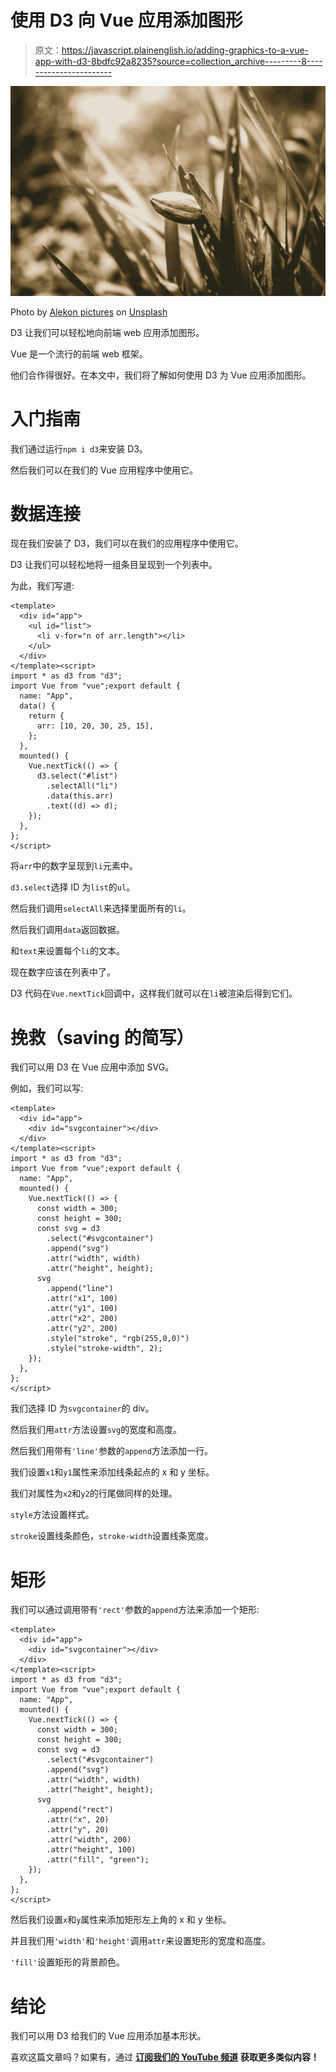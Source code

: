 # 使用 D3 向 Vue 应用添加图形

> 原文：<https://javascript.plainenglish.io/adding-graphics-to-a-vue-app-with-d3-8bdfc92a8235?source=collection_archive---------8----------------------->

![](img/9ab337004ead92ef230b907d1075a894.png)

Photo by [Alekon pictures](https://unsplash.com/@alekonpictures?utm_source=medium&utm_medium=referral) on [Unsplash](https://unsplash.com?utm_source=medium&utm_medium=referral)

D3 让我们可以轻松地向前端 web 应用添加图形。

Vue 是一个流行的前端 web 框架。

他们合作得很好。在本文中，我们将了解如何使用 D3 为 Vue 应用添加图形。

# 入门指南

我们通过运行`npm i d3`来安装 D3。

然后我们可以在我们的 Vue 应用程序中使用它。

# 数据连接

现在我们安装了 D3，我们可以在我们的应用程序中使用它。

D3 让我们可以轻松地将一组条目呈现到一个列表中。

为此，我们写道:

```
<template>
  <div id="app">
    <ul id="list">
      <li v-for="n of arr.length"></li>
    </ul>
  </div>
</template><script>
import * as d3 from "d3";
import Vue from "vue";export default {
  name: "App",
  data() {
    return {
      arr: [10, 20, 30, 25, 15],
    };
  },
  mounted() {
    Vue.nextTick(() => {
      d3.select("#list")
        .selectAll("li")
        .data(this.arr)
        .text((d) => d);
    });
  },
};
</script>
```

将`arr`中的数字呈现到`li`元素中。

`d3.select`选择 ID 为`list`的`ul`。

然后我们调用`selectAll`来选择里面所有的`li`。

然后我们调用`data`返回数据。

和`text`来设置每个`li`的文本。

现在数字应该在列表中了。

D3 代码在`Vue.nextTick`回调中，这样我们就可以在`li`被渲染后得到它们。

# 挽救（saving 的简写）

我们可以用 D3 在 Vue 应用中添加 SVG。

例如，我们可以写:

```
<template>
  <div id="app">
    <div id="svgcontainer"></div>
  </div>
</template><script>
import * as d3 from "d3";
import Vue from "vue";export default {
  name: "App",
  mounted() {
    Vue.nextTick(() => {
      const width = 300;
      const height = 300;
      const svg = d3
        .select("#svgcontainer")
        .append("svg")
        .attr("width", width)
        .attr("height", height);
      svg
        .append("line")
        .attr("x1", 100)
        .attr("y1", 100)
        .attr("x2", 200)
        .attr("y2", 200)
        .style("stroke", "rgb(255,0,0)")
        .style("stroke-width", 2);
    });
  },
};
</script>
```

我们选择 ID 为`svgcontainer`的 div。

然后我们用`attr`方法设置`svg`的宽度和高度。

然后我们用带有`'line'`参数的`append`方法添加一行。

我们设置`x1`和`y1`属性来添加线条起点的 x 和 y 坐标。

我们对属性为`x2`和`y2`的行尾做同样的处理。

`style`方法设置样式。

`stroke`设置线条颜色，`stroke-width`设置线条宽度。

# 矩形

我们可以通过调用带有`'rect'`参数的`append`方法来添加一个矩形:

```
<template>
  <div id="app">
    <div id="svgcontainer"></div>
  </div>
</template><script>
import * as d3 from "d3";
import Vue from "vue";export default {
  name: "App",
  mounted() {
    Vue.nextTick(() => {
      const width = 300;
      const height = 300;
      const svg = d3
        .select("#svgcontainer")
        .append("svg")
        .attr("width", width)
        .attr("height", height);
      svg
        .append("rect")
        .attr("x", 20)
        .attr("y", 20)
        .attr("width", 200)
        .attr("height", 100)
        .attr("fill", "green");
    });
  },
};
</script>
```

然后我们设置`x`和`y`属性来添加矩形左上角的 x 和 y 坐标。

并且我们用`'width'`和`'height'`调用`attr`来设置矩形的宽度和高度。

`'fill'`设置矩形的背景颜色。

# 结论

我们可以用 D3 给我们的 Vue 应用添加基本形状。

喜欢这篇文章吗？如果有，通过 [**订阅我们的 YouTube 频道**](https://www.youtube.com/channel/UCtipWUghju290NWcn8jhyAw?sub_confirmation=true) **获取更多类似内容！**